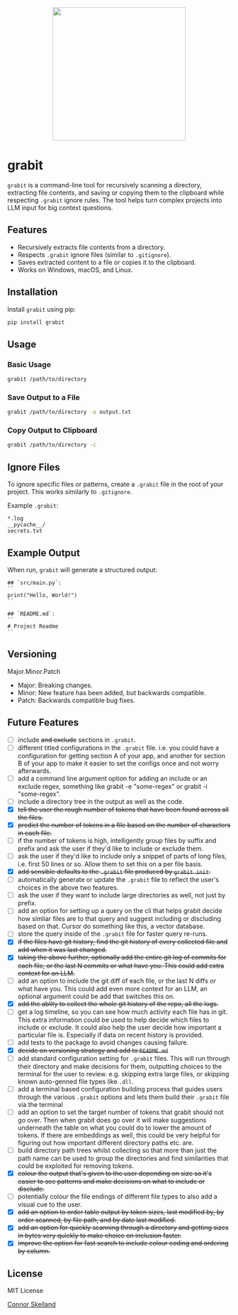 <div align="center">
  <img src="https://github.com/user-attachments/assets/c8a8ff17-791e-49e1-a7c6-9a0a37f16fd0" height="300" width="300">
</div>

# grabit

`grabit` is a command-line tool for recursively scanning a directory, extracting file contents, and saving or copying them to the clipboard while respecting `.grabit` ignore rules. The tool helps turn complex projects into LLM input for big context questions.

## Features

- Recursively extracts file contents from a directory.
- Respects `.grabit` ignore files (similar to `.gitignore`).
- Saves extracted content to a file or copies it to the clipboard.
- Works on Windows, macOS, and Linux.

## Installation

Install `grabit` using pip:

```sh
pip install grabit
```

## Usage

### Basic Usage

```sh
grabit /path/to/directory
```

### Save Output to a File

```sh
grabit /path/to/directory -o output.txt
```

### Copy Output to Clipboard

```sh
grabit /path/to/directory -c
```

## Ignore Files

To ignore specific files or patterns, create a `.grabit` file in the root of your project. This works similarly to `.gitignore`.

Example `.grabit`:

```
*.log
__pycache__/
secrets.txt
```

## Example Output

When run, `grabit` will generate a structured output:

```
## `src/main.py`:
``
print("Hello, World!")
``

## `README.md`:
``
# Project Readme
``
```

## Versioning

Major.Minor.Patch

- Major: Breaking changes.
- Minor: New feature has been added, but backwards compatible.
- Patch: Backwards compatible bug fixes.

## Future Features

- [ ] include ~~and exclude~~ sections in `.grabit`.
- [ ] different titled configurations in the `.grabit` file. i.e. you could have a configuration for getting section A of your app, and another for section B of your app to make it easier to set the configs once and not worry afterwards.
- [ ] add a command line argument option for adding an include or an exclude regex, something like grabit -e "some-regex" or grabit -i "some-regex".
- [ ] include a directory tree in the output as well as the code.
- [x] ~~tell the user the rough number of tokens that have been found across all the files.~~
- [x] ~~predict the number of tokens in a file based on the number of characters in each file.~~
- [ ] if the number of tokens is high, intelligently group files by suffix and prefix and ask the user if they'd like to include or exclude them.
- [ ] ask the user if they'd like to include only a snippet of parts of long files, i.e. first 50 lines or so. Allow them to set this on a per file basis.
- [x] ~~add sensible defaults to the `.grabit` file produced by `grabit init`.~~
- [ ] automatically generate or update the `.grabit` file to reflect the user's choices in the above two features.
- [ ] ask the user if they want to include large directories as well, not just by prefix.
- [ ] add an option for setting up a query on the cli that helps grabit decide how simliar files are to that query and suggest including or discluding based on that. Cursor do something like this, a vector database.
- [ ] store the query inside of the `.grabit` file for faster query re-runs.
- [x] ~~if the files have git history, find the git history of every collected file and add when it was last changed.~~
- [x] ~~taking the above further, optionally add the entire git log of commits for each file, or the last N commits or what have you. This could add extra context for an LLM.~~
- [ ] add an option to include the git diff of each file, or the last N diffs or what have you. This could add even more context for an LLM, an optional argument could be add that switches this on.
- [x] ~~add the ablity to collect the whole git history of the repo, all the logs.~~
- [ ] get a log timeline, so you can see how much activity each file has in git. This extra information could be used to help decide which files to include or exclude. It could also help the user decide how important a particular file is. Especially if data on recent history is provided.
- [ ] add tests to the package to avoid changes causing failure.
- [x] ~~decide on versioning strategy and add to `README.md`~~
- [ ] add standard configuration setting for `.grabit` files. This will run through their directory and make decisions for them, outputting choices to the terminal for the user to review. e.g. skipping extra large files, or skipping known auto-genned file types like `.dll`.
- [ ] add a terminal based configuration building process that guides users through the various `.grabit` options and lets them build their `.grabit` file via the terminal
- [ ] add an option to set the target number of tokens that grabit should not go over. Then when grabit does go over it will make suggestions underneath the table on what you could do to lower the amount of tokens. If there are embeddings as well, this could be very helpful for figuring out how important different directory paths etc. are.
- [ ] build directory path trees whilst collecting so that more than just the path name can be used to group the directories and find similarities that could be exploited for removing tokens.
- [x] ~~colour the output that's given to the user depending on size so it's easier to see patterns and make decisions on what to include or disclude.~~
- [ ] potentially colour the file endings of different file types to also add a visual cue to the user.
- [x] ~~add an option to order table output by token sizes, last modified by, by order scanned, by file path, and by date last modified.~~
- [x] ~~add an option for quickly scanning through a directory and getting sizes in bytes very quickly to make choice on inclusion faster.~~
- [x] ~~improve the option for fast search to include colour coding and ordering by column.~~

## License

MIT License

[Connor Skelland](https://github.com/Connor56)

